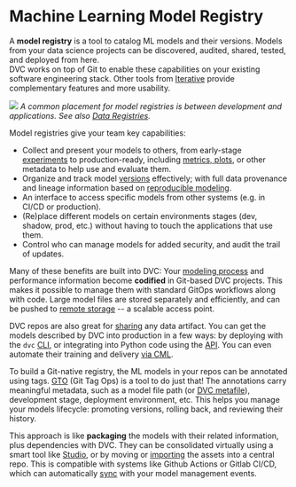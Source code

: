 # Machine Learning Model Registry

A **model registry** is a tool to catalog ML models and their versions. Models
from your data science projects can be discovered, audited, shared, tested, and
deployed from here.  
DVC works on top of Git to enable these capabilities on your existing software
engineering stack. Other tools from [Iterative](https://iterative.ai/) provide
complementary features and more usability.

![](/img/ml_model_registry_placement.jpg) _A common placement for model
registries is between development and applications. See also [Data Registries]._

[data registries]: /doc/use-cases/data-registries

Model registries give your team key capabilities:

- Collect and present your models to others, from early-stage [experiments] to
  production-ready, including [metrics, plots], or other metadata to help use
  and evaluate them.
- Organize and track model [versions] effectively; with full data provenance and
  lineage information based on [reproducible modeling].
- An interface to access specific models from other systems (e.g. in CI/CD or
  production).
- (Re)place different models on certain environments stages (dev, shadow, prod,
  etc.) without having to touch the applications that use them.
- Control who can manage models for added security, and audit the trail of
  updates.

[experiments]: /doc/user-guide/experiment-management
[metrics, plots]: /doc/start/metrics-parameters-plots
[versions]: /doc/use-cases/versioning-data-and-model-files
[reproducible modeling]: /doc/start/data-pipelines

Many of these benefits are built into DVC: Your [modeling process] and
performance information become **codified** in Git-based <abbr>DVC
projects</abbr>. This makes it possible to manage them with standard GitOps
workflows along with code. Large model files are stored separately and
efficiently, and can be pushed to [remote storage] -- a scalable access point.

DVC repos are also great for [sharing] any data artifact. You can get the models
described by DVC into production in a few ways: by deploying with the `dvc`
[CLI], or integrating into Python code using the [API]. You can even automate
their training and delivery [via CML].

To build a Git-native registry, the ML models in your repos can be annotated
using tags. [GTO] (Git Tag Ops) is a tool to do just that! The annotations carry
meaningful metadata, such as a model file path (or [DVC metafile]), development
stage, deployment environment, etc. This helps you manage your models lifecycle:
promoting versions, rolling back, and reviewing their history.

This approach is like **packaging** the models with their related information,
plus dependencies with DVC. They can be consolidated virtually using a smart
tool like [Studio], or by moving or [importing] the assets into a central repo.
This is compatible with systems like Github Actions or Gitlab CI/CD, which can
automatically [sync] with your model management events.

[modeling process]: doc/start/data-pipelines
[remote storage]: /doc/command-reference/remote
[sharing]: /doc/start/data-and-model-access
[cli]: /doc/command-reference
[api]: /doc/api-reference
[via cml]: https://cml.dev/doc/cml-with-dvc
[gto]: https://github.com/iterative/gto
[studio]: https://studio.iterative.ai/
[importing]: /doc/use-cases/data-registries#building-registries
[sync]:
  https://github.com/iterative/gto#getting-right-versions-in-downstream-systems
[dvc metafile]: doc/user-guide/project-structure
